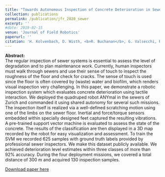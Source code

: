 ```yaml
---
title: "Towards Autonomous Inspection of Concrete Deterioration in Sewers with Legged Robots"
collection: publications
permalink: /publication/jfr_2020_sewer
excerpt: ''
#date: 2019-02-15
venue: 'Journal of Field Robotics'
paperurl: ''
citation: 'H. Kolvenbach, D. Wisth, <b>R. Buchanan</b>, G. Valsecchi, R. Grandia, M. Fallon and M. Hutter, "Towards Autonomous Inspection of Concrete Deterioration in Sewers with Legged Robots," Accepted in Journal of Field Robotics, May 2020'
---
```


**Abstract:**<br>
The regular inspection of sewer systems is essential to assess the level of degradation and to plan maintenance work. Currently, human inspectors must walk through sewers and use their sense of touch to inspect the roughness of the floor and check for cracks. The sense of touch is used since the floor is often covered by (waste) water and biofilm, which renders visual inspection very challenging. In this paper, we demonstrate a robotic inspection system which evaluates concrete deterioration using tactile interaction. We deployed the quadruped robot ANYmal in the sewers of Zurich and commanded it using shared autonomy for several such missions. The inspection itself is realized via a well-defined scratching motion using one of the limbs on the sewer floor. Inertial and force/torque sensors embedded within specially designed feet captured the resulting vibrations. A pre-trained support vector machine is evaluated to assess the state of the concrete. The results of the classification are then displayed in a 3D map recorded by the robot for easy visualization and assessment. To train the SVM we recorded 625 samples with ground truth labels provided by professional sewer inspectors. We make this dataset publicly available. We achieved deterioration level estimates within three classes of more than 92% accuracy. During the four deployment missions, we covered a total distance of 300 m and acquired 130 inspection samples.

[Download paper here]()
